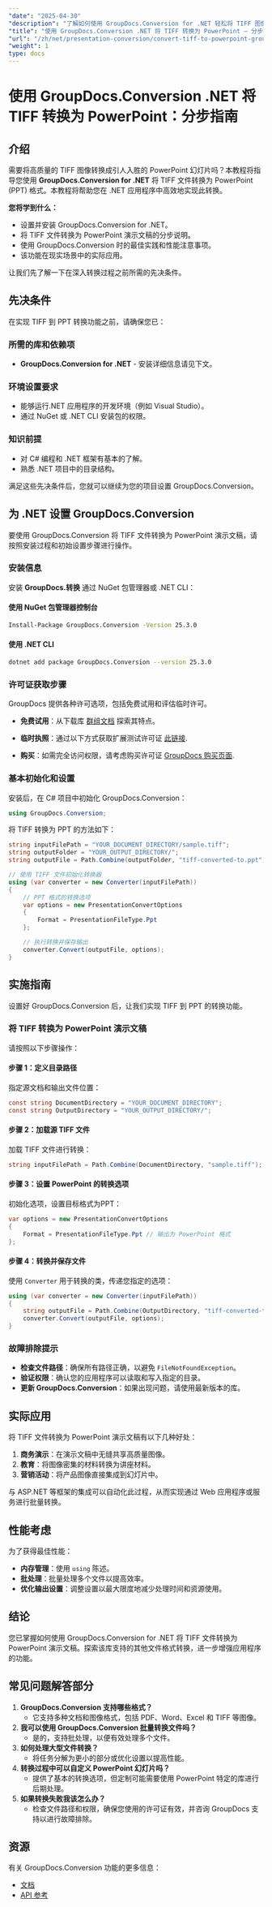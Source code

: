 ```yaml
---
"date": "2025-04-30"
"description": "了解如何使用 GroupDocs.Conversion for .NET 轻松将 TIFF 图像转换为 PowerPoint 演示文稿。遵循这份全面的指南，即可实现无缝集成。"
"title": "使用 GroupDocs.Conversion .NET 将 TIFF 转换为 PowerPoint — 分步指南"
"url": "/zh/net/presentation-conversion/convert-tiff-to-powerpoint-groupdocs-net/"
"weight": 1
type: docs
---
```

# 使用 GroupDocs.Conversion .NET 将 TIFF 转换为 PowerPoint：分步指南

## 介绍

需要将高质量的 TIFF 图像转换成引人入胜的 PowerPoint 幻灯片吗？本教程将指导您使用 **GroupDocs.Conversion for .NET** 将 TIFF 文件转换为 PowerPoint (PPT) 格式。本教程将帮助您在 .NET 应用程序中高效地实现此转换。

**您将学到什么：**
- 设置并安装 GroupDocs.Conversion for .NET。
- 将 TIFF 文件转换为 PowerPoint 演示文稿的分步说明。
- 使用 GroupDocs.Conversion 时的最佳实践和性能注意事项。
- 该功能在现实场景中的实际应用。

让我们先了解一下在深入转换过程之前所需的先决条件。

## 先决条件

在实现 TIFF 到 PPT 转换功能之前，请确保您已：

### 所需的库和依赖项
- **GroupDocs.Conversion for .NET** - 安装详细信息请见下文。
  
### 环境设置要求
- 能够运行.NET 应用程序的开发环境（例如 Visual Studio）。
- 通过 NuGet 或 .NET CLI 安装包的权限。

### 知识前提
- 对 C# 编程和 .NET 框架有基本的了解。
- 熟悉 .NET 项目中的目录结构。

满足这些先决条件后，您就可以继续为您的项目设置 GroupDocs.Conversion。

## 为 .NET 设置 GroupDocs.Conversion

要使用 GroupDocs.Conversion 将 TIFF 文件转换为 PowerPoint 演示文稿，请按照安装过程和初始设置步骤进行操作。

### 安装信息

安装 **GroupDocs.转换** 通过 NuGet 包管理器或 .NET CLI：

#### 使用 NuGet 包管理器控制台
```bash
Install-Package GroupDocs.Conversion -Version 25.3.0
```

#### 使用 .NET CLI
```bash
dotnet add package GroupDocs.Conversion --version 25.3.0
```

### 许可证获取步骤
GroupDocs 提供各种许可选项，包括免费试用和评估临时许可。

- **免费试用**：从下载库 [群组文档](https://releases.groupdocs.com/conversion/net/) 探索其特点。
  
- **临时执照**：通过以下方式获取扩展测试许可证 [此链接](https://purchase。groupdocs.com/temporary-license/).
  
- **购买**：如需完全访问权限，请考虑购买许可证 [GroupDocs 购买页面](https://purchase。groupdocs.com/buy).

### 基本初始化和设置
安装后，在 C# 项目中初始化 GroupDocs.Conversion：

```csharp
using GroupDocs.Conversion;
```

将 TIFF 转换为 PPT 的方法如下：

```csharp
string inputFilePath = "YOUR_DOCUMENT_DIRECTORY/sample.tiff";
string outputFolder = "YOUR_OUTPUT_DIRECTORY/";
string outputFile = Path.Combine(outputFolder, "tiff-converted-to.ppt");

// 使用 TIFF 文件初始化转换器
using (var converter = new Converter(inputFilePath))
{
    // PPT 格式的转换选项
    var options = new PresentationConvertOptions
    {
        Format = PresentationFileType.Ppt
    };

    // 执行转换并保存输出
    converter.Convert(outputFile, options);
}
```

## 实施指南

设置好 GroupDocs.Conversion 后，让我们实现 TIFF 到 PPT 的转换功能。

### 将 TIFF 转换为 PowerPoint 演示文稿
请按照以下步骤操作：

#### 步骤 1：定义目录路径
指定源文档和输出文件位置：
```csharp
const string DocumentDirectory = "YOUR_DOCUMENT_DIRECTORY";
const string OutputDirectory = "YOUR_OUTPUT_DIRECTORY/";
```

#### 步骤 2：加载源 TIFF 文件
加载 TIFF 文件进行转换：
```csharp
string inputFilePath = Path.Combine(DocumentDirectory, "sample.tiff");
```

#### 步骤 3：设置 PowerPoint 的转换选项
初始化选项，设置目标格式为PPT：
```csharp
var options = new PresentationConvertOptions
{
    Format = PresentationFileType.Ppt // 输出为 PowerPoint 格式
};
```

#### 步骤 4：转换并保存文件
使用 `Converter` 用于转换的类，传递您指定的选项：
```csharp
using (var converter = new Converter(inputFilePath))
{
    string outputFile = Path.Combine(OutputDirectory, "tiff-converted-to.ppt");
    converter.Convert(outputFile, options);
}
```

### 故障排除提示
- **检查文件路径**：确保所有路径正确，以避免 `FileNotFoundException`。
- **验证权限**：确认您的应用程序可以读取和写入指定的目录。
- **更新 GroupDocs.Conversion**：如果出现问题，请使用最新版本的库。

## 实际应用
将 TIFF 文件转换为 PowerPoint 演示文稿有以下几种好处：
1. **商务演示**：在演示文稿中无缝共享高质量图像。
2. **教育**：将图像密集的材料转换为讲座材料。
3. **营销活动**：将产品图像直接集成到幻灯片中。

与 ASP.NET 等框架的集成可以自动化此过程，从而实现通过 Web 应用程序或服务进行批量转换。

## 性能考虑
为了获得最佳性能：
- **内存管理**：使用 `using` 陈述。
- **批处理**：批量处理多个文件以提高效率。
- **优化输出设置**：调整设置以最大限度地减少处理时间和资源使用。

## 结论
您已掌握如何使用 GroupDocs.Conversion for .NET 将 TIFF 文件转换为 PowerPoint 演示文稿。探索该库支持的其他文件格式转换，进一步增强应用程序的功能。

## 常见问题解答部分
1. **GroupDocs.Conversion 支持哪些格式？**
   - 它支持多种文档和图像格式，包括 PDF、Word、Excel 和 TIFF 等图像。
2. **我可以使用 GroupDocs.Conversion 批量转换文件吗？**
   - 是的，支持批处理，以便有效处理多个文件。
3. **如何处理大型文件转换？**
   - 将任务分解为更小的部分或优化设置以提高性能。
4. **转换过程中可以自定义 PowerPoint 幻灯片吗？**
   - 提供了基本的转换选项，但定制可能需要使用 PowerPoint 特定的库进行后期处理。
5. **如果转换失败我该怎么办？**
   - 检查文件路径和权限，确保您使用的许可证有效，并咨询 GroupDocs 支持以进行故障排除。

## 资源
有关 GroupDocs.Conversion 功能的更多信息：
- [文档](https://docs.groupdocs.com/conversion/net/)
- [API 参考](https://reference.groupdocs.com/conversion/net/)